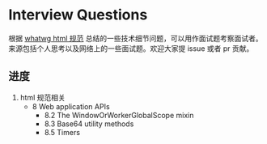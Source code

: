 # Interview Questions

根据 [whatwg html 规范][whatwg html] 总结的一些技术细节问题，可以用作面试题考察面试者。来源包括个人思考以及网络上的一些面试题。欢迎大家提 issue 或者 pr 贡献。

## 进度

1. html 规范相关
    + 8 Web application APIs
        * 8.2 The WindowOrWorkerGlobalScope mixin
        * 8.3 Base64 utility methods
        * 8.5 Timers

[whatwg html]: https://html.spec.whatwg.org/multipage/